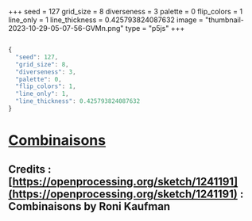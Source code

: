 +++
seed = 127
grid_size = 8
diverseness = 3
palette = 0
flip_colors = 1
line_only = 1
line_thickness = 0.425793824087632
image = "thumbnail-2023-10-29-05-07-56-GVMn.png"
type = "p5js"
+++


~~~javascript

{
  "seed": 127,
  "grid_size": 8,
  "diverseness": 3,
  "palette": 0,
  "flip_colors": 1,
  "line_only": 1,
  "line_thickness": 0.425793824087632
}

~~~




# [Combinaisons](https://openprocessing.org/sketch/2065396)
## Credits : [https://openprocessing.org/sketch/1241191](https://openprocessing.org/sketch/1241191) : Combinaisons by Roni Kaufman


